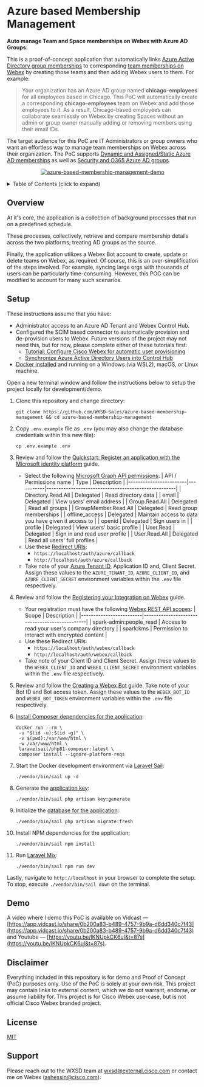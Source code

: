 Azure based Membership Management
=================================
**Auto manage Team and Space memberships on Webex with Azure AD Groups.**

This is a proof-of-concept application that automatically links [Azure Active Directory group memberships](https://docs.microsoft.com/en-us/azure/active-directory/fundamentals/active-directory-groups-create-azure-portal) to corresponding [team memberships on Webex](https://developer.webex.com/docs/api/v1/teams) by creating those teams and then adding Webex users to them. For example:
> Your organization has an Azure AD group named **chicago-employees** for all employees based in Chicago. This PoC will automatically create a corresponding **chicago-employees** team on Webex and add those employees to it. As a result, Chicago-based employees can collaborate seamlessly on Webex by creating Spaces without an admin or group owner manually adding or removing members using their email IDs.

The target audience for this PoC are IT Administrators or group owners who want an effortless way to manage team memberships on Webex across their organization. The PoC supports [Dynamic and Assigned/Static Azure AD memberships](https://docs.microsoft.com/en-us/azure/active-directory/fundamentals/active-directory-groups-create-azure-portal#membership-types) as well as [Security and O365 Azure AD groups](https://docs.microsoft.com/en-us/azure/active-directory/fundamentals/active-directory-groups-create-azure-portal#group-types).

<p align="center">
   <a href="https://app.vidcast.io/share/0b200a83-b489-4757-9b9a-d6dd340c7f43" target="_blank">
       <img src="https://github.com/wxsd-sales/azure-based-membership-management/assets/6129517/6396a084-6c30-4698-a26a-e9b3b19d44ee" alt="azure-based-membership-management-demo"/>
    </a>
</p>

<!-- ⛔️ MD-MAGIC-EXAMPLE:START (TOC:collapse=true&collapseText=Click to expand) -->
<details>
<summary>Table of Contents (click to expand)</summary>
    
  * [Overview](#overview)
  * [Setup](#setup)
  * [Demo](#demo)
  * [Disclaimer](#disclaimer)
  * [License](#license)
  * [Support](#support)

</details>
<!-- ⛔️ MD-MAGIC-EXAMPLE:END -->

## Overview
At it's core, the application is a collection of background processes that run on a predefined schedule.

These processes, collectively, retrieve and compare membership details across the two platforms; treating AD groups as the source. 

Finally, the application utilizes a Webex Bot account to create, update or delete teams on Webex, as required. Of course, this is an over-simplification of the steps involved. For example, syncing large orgs with thousands of users can be particularly time-consuming. However, this POC can be modified to account for many such scenarios.

## Setup

These instructions assume that you have:
 - Administrator access to an Azure AD Tenant and Webex Control Hub.
 - Configured the SCIM based connector to automatically provision and de-provision users to Webex. Future versions of the project may not need this, but for now, please complete either of these tutorials first:
   - [Tutorial: Configure Cisco Webex for automatic user provisioning](https://docs.microsoft.com/en-us/azure/active-directory/saas-apps/cisco-webex-provisioning-tutorial)
   - [Synchronize Azure Active Directory Users into Control Hub](https://help.webex.com/en-US/article/6ta3gz/Synchronize-Azure-Active-Directory-Users-into-Control-Hub)
 - [Docker installed](https://docs.docker.com/engine/install/) and running on a Windows (via WSL2), macOS, or Linux machine.

Open a new terminal window and follow the instructions below to setup the project locally for
development/demo.

1. Clone this repository and change directory:
   ```
   git clone https://github.com/WXSD-Sales/azure-based-membership-management && cd azure-based-membership-management
   ```

2. Copy `.env.example` file as `.env` (you may also change the database credentials within this new file):
   ```
   cp .env.example .env
   ```

3. Review and follow the [Quickstart: Register an application with the Microsoft identity platform](https://docs.microsoft.com/en-us/azure/active-directory/develop/quickstart-register-app#register-an-application) guide.
   - Select the following [Microsoft Graph API permissions](https://docs.microsoft.com/en-us/azure/active-directory/develop/quickstart-configure-app-access-web-apis#delegated-permission-to-microsoft-graph):
      | API / Permissions name | Type      | Description                                         |
      |------------------------|-----------|-----------------------------------------------------|
      | Directory.Read.All     | Delegated | Read directory data                                 |
      | email                  | Delegated | View users' email address                           |
      | Group.Read.All         | Delegated | Read all groups                                     |
      | GroupMember.Read.All   | Delegated | Read group memberships                              |
      | offline_access         | Delegated | Maintain access to data you have given it access to |
      | openid                 | Delegated | Sign users in                                       |
      | profile                | Delegated | View users' basic profile                           |
      | User.Read              | Delegated | Sign in and read user profile                       |
      | User.Read.All          | Delegated | Read all users' full profiles                       |
   - Use these [Redirect URIs](https://docs.microsoft.com/en-us/azure/active-directory/develop/quickstart-register-app#add-a-redirect-uri):
     - `https://localhost/auth/azure/callback` 
     - `http://localhost/auth/azure/callback`
   - Take note of your [Azure Tenant ID](https://docs.microsoft.com/en-us/azure/active-directory/fundamentals/active-directory-how-to-find-tenant), 
     Application ID and, Client Secret. Assign these values to the `AZURE_TENANT_ID`, 
     `AZURE_CLIENT_ID`, and `AZURE_CLIENT_SECRET` environment variables within the `.env` 
     file respectively.

4. Review and follow the [Registering your Integration
 on Webex](https://developer.webex.com/docs/integrations#registering-your-integration) guide.
   - Your registration must have the following [Webex REST API scopes](https://developer.webex.com/docs/integrations#scopes):
      | Scope                   | Description                                   |
      |-------------------------|-----------------------------------------------|
      | spark-admin:people_read | Access to read your user's company directory  |
      | spark:kms               | Permission to interact with encrypted content |
   - Use these Redirect URIs: 
     - `https://localhost/auth/webex/callback`
     - `http://localhost/auth/webex/callback`
   - Take note of your Client ID and Client Secret. Assign these values to the `WEBEX_CLIENT_ID` 
     and `WEBEX_CLIENT_SECRET` environment variables within the `.env` file respectively.

5. Review and follow the [Creating a Webex Bot](https://developer.webex.com/docs/bots#creating-a-webex-bot) guide.
   Take note of your Bot ID and Bot access token. Assign these values to the `WEBEX_BOT_ID` and 
   `WEBEX_BOT_TOKEN` environment variables within the `.env` file respectively.

6. [Install Composer dependencies for the application](https://laravel.com/docs/9.x/sail#installing-composer-dependencies-for-existing-projects):
   ```
   docker run --rm \
    -u "$(id -u):$(id -g)" \
    -v $(pwd):/var/www/html \
    -w /var/www/html \
    laravelsail/php81-composer:latest \
    composer install --ignore-platform-reqs
   ```

7. Start the Docker development environment via [Laravel Sail](https://laravel.com/docs/9.x/sail):
   ```
   ./vendor/bin/sail up -d
   ```

8. Generate the [application key](https://laravel.com/docs/9.x/encryption#configuration):
   ```
   ./vendor/bin/sail php artisan key:generate
   ```

9. Initialize the [database for the application](https://laravel.com/docs/9.x/migrations#drop-all-tables-migrate=):
   ```
   ./vendor/bin/sail php artisan migrate:fresh
   ```

10. Install NPM dependencies for the application:
    ```
    ./vendor/bin/sail npm install
    ```

11. Run [Laravel Mix](https://laravel.com/docs/9.x/mix):
    ```
    ./vendor/bin/sail npm run dev
    ```

Lastly, navigate to `http://localhost` in your browser to complete the setup. To stop, execute 
`./vendor/bin/sail down` on the terminal.


## Demo

A video where I demo this PoC is available on Vidcast — [https://app.vidcast.io/share/0b200a83-b489-4757-9b9a-d6dd340c7f43](https://app.vidcast.io/share/0b200a83-b489-4757-9b9a-d6dd340c7f43) 
and Youtube — [https://youtu.be/lKNUpkCK6uI&t=87s](https://youtu.be/lKNUpkCK6uI&t=87s).

## Disclaimer

Everything included in this repository is for demo and Proof of Concept (PoC) purposes only. Use of the PoC is solely
at your own risk. This project may contain links to external content, which we do not warrant, endorse, or assume
liability for. This project is for Cisco Webex use-case, but is not official Cisco Webex branded project.

## License

[MIT](./LICENSE)

## Support

Please reach out to the WXSD team at [wxsd@external.cisco.com](mailto:wxsd@external.cisco.com?cc=ashessin@cisco.com&subject=Azure%20Group%20Sync) or contact me on Webex (ashessin@cisco.com).
